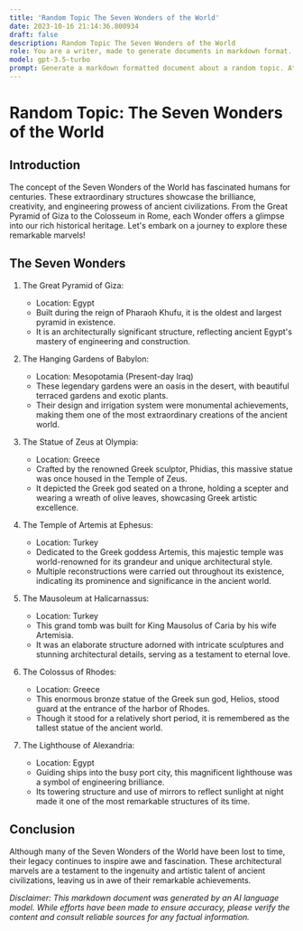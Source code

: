```yaml
---
title: 'Random Topic The Seven Wonders of the World'
date: 2023-10-16 21:14:36.800934
draft: false
description: Random Topic The Seven Wonders of the World
role: You are a writer, made to generate documents in markdown format. It is very important that all of the documents you generate are in valid markdown format.
model: gpt-3.5-turbo
prompt: Generate a markdown formatted document about a random topic. At the bottom, include a disclaimer explaining that the document was generated by you. The first line of the document should be the title. Make sure that the entire document is in proper markdown format, using a mix of various tags to make the document visually appealing.
---
```


# Random Topic: The Seven Wonders of the World

## Introduction

The concept of the Seven Wonders of the World has fascinated humans for centuries. These extraordinary structures showcase the brilliance, creativity, and engineering prowess of ancient civilizations. From the Great Pyramid of Giza to the Colosseum in Rome, each Wonder offers a glimpse into our rich historical heritage. Let's embark on a journey to explore these remarkable marvels!

## The Seven Wonders

1. The Great Pyramid of Giza:
   - Location: Egypt
   - Built during the reign of Pharaoh Khufu, it is the oldest and largest pyramid in existence.
   - It is an architecturally significant structure, reflecting ancient Egypt's mastery of engineering and construction.

2. The Hanging Gardens of Babylon:
   - Location: Mesopotamia (Present-day Iraq)
   - These legendary gardens were an oasis in the desert, with beautiful terraced gardens and exotic plants.
   - Their design and irrigation system were monumental achievements, making them one of the most extraordinary creations of the ancient world.

3. The Statue of Zeus at Olympia:
   - Location: Greece
   - Crafted by the renowned Greek sculptor, Phidias, this massive statue was once housed in the Temple of Zeus.
   - It depicted the Greek god seated on a throne, holding a scepter and wearing a wreath of olive leaves, showcasing Greek artistic excellence.

4. The Temple of Artemis at Ephesus:
   - Location: Turkey
   - Dedicated to the Greek goddess Artemis, this majestic temple was world-renowned for its grandeur and unique architectural style.
   - Multiple reconstructions were carried out throughout its existence, indicating its prominence and significance in the ancient world.

5. The Mausoleum at Halicarnassus:
   - Location: Turkey
   - This grand tomb was built for King Mausolus of Caria by his wife Artemisia.
   - It was an elaborate structure adorned with intricate sculptures and stunning architectural details, serving as a testament to eternal love.

6. The Colossus of Rhodes:
   - Location: Greece
   - This enormous bronze statue of the Greek sun god, Helios, stood guard at the entrance of the harbor of Rhodes.
   - Though it stood for a relatively short period, it is remembered as the tallest statue of the ancient world.

7. The Lighthouse of Alexandria:
   - Location: Egypt
   - Guiding ships into the busy port city, this magnificent lighthouse was a symbol of engineering brilliance.
   - Its towering structure and use of mirrors to reflect sunlight at night made it one of the most remarkable structures of its time.

## Conclusion

Although many of the Seven Wonders of the World have been lost to time, their legacy continues to inspire awe and fascination. These architectural marvels are a testament to the ingenuity and artistic talent of ancient civilizations, leaving us in awe of their remarkable achievements.

*Disclaimer: This markdown document was generated by an AI language model. While efforts have been made to ensure accuracy, please verify the content and consult reliable sources for any factual information.*